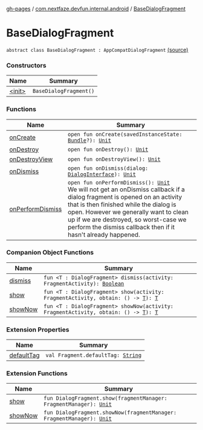 [gh-pages](../../index.md) / [com.nextfaze.devfun.internal.android](../index.md) / [BaseDialogFragment](./index.md)

# BaseDialogFragment

`abstract class BaseDialogFragment : AppCompatDialogFragment` [(source)](https://github.com/NextFaze/dev-fun/tree/master/devfun-internal/src/main/java/com/nextfaze/devfun/internal/android/Fragments.kt#L12)

### Constructors

| Name | Summary |
|---|---|
| [&lt;init&gt;](-init-.md) | `BaseDialogFragment()` |

### Functions

| Name | Summary |
|---|---|
| [onCreate](on-create.md) | `open fun onCreate(savedInstanceState: `[`Bundle`](https://developer.android.com/reference/android/os/Bundle.html)`?): `[`Unit`](https://kotlinlang.org/api/latest/jvm/stdlib/kotlin/-unit/index.html) |
| [onDestroy](on-destroy.md) | `open fun onDestroy(): `[`Unit`](https://kotlinlang.org/api/latest/jvm/stdlib/kotlin/-unit/index.html) |
| [onDestroyView](on-destroy-view.md) | `open fun onDestroyView(): `[`Unit`](https://kotlinlang.org/api/latest/jvm/stdlib/kotlin/-unit/index.html) |
| [onDismiss](on-dismiss.md) | `open fun onDismiss(dialog: `[`DialogInterface`](https://developer.android.com/reference/android/content/DialogInterface.html)`): `[`Unit`](https://kotlinlang.org/api/latest/jvm/stdlib/kotlin/-unit/index.html) |
| [onPerformDismiss](on-perform-dismiss.md) | `open fun onPerformDismiss(): `[`Unit`](https://kotlinlang.org/api/latest/jvm/stdlib/kotlin/-unit/index.html)<br>We will not get an onDismiss callback if a dialog fragment is opened on an activity that is then finished while the dialog is open. However we generally want to clean up if we are destroyed, so worst-case we perform the dismiss callback then if it hasn't already happened. |

### Companion Object Functions

| Name | Summary |
|---|---|
| [dismiss](dismiss.md) | `fun <T : DialogFragment> dismiss(activity: FragmentActivity): `[`Boolean`](https://kotlinlang.org/api/latest/jvm/stdlib/kotlin/-boolean/index.html) |
| [show](show.md) | `fun <T : DialogFragment> show(activity: FragmentActivity, obtain: () -> `[`T`](show.md#T)`): `[`T`](show.md#T) |
| [showNow](show-now.md) | `fun <T : DialogFragment> showNow(activity: FragmentActivity, obtain: () -> `[`T`](show-now.md#T)`): `[`T`](show-now.md#T) |

### Extension Properties

| Name | Summary |
|---|---|
| [defaultTag](../androidx.fragment.app.-fragment/default-tag.md) | `val Fragment.defaultTag: `[`String`](https://kotlinlang.org/api/latest/jvm/stdlib/kotlin/-string/index.html) |

### Extension Functions

| Name | Summary |
|---|---|
| [show](../androidx.fragment.app.-dialog-fragment/show.md) | `fun DialogFragment.show(fragmentManager: FragmentManager): `[`Unit`](https://kotlinlang.org/api/latest/jvm/stdlib/kotlin/-unit/index.html) |
| [showNow](../androidx.fragment.app.-dialog-fragment/show-now.md) | `fun DialogFragment.showNow(fragmentManager: FragmentManager): `[`Unit`](https://kotlinlang.org/api/latest/jvm/stdlib/kotlin/-unit/index.html) |
